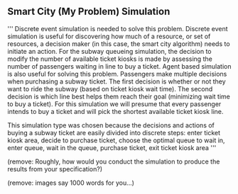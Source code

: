 ## Smart City (My Problem) Simulation

'''
Discrete event simulation is needed to solve this problem. Discrete event simulation is useful for discovering how much
of a resource, or set of resources, a decision maker (in this case, the smart city algorithm) needs to initiate an
action. For the subway queueing simulation, the decision to modify the number of available ticket kiosks is made by
assessing the number of passengers waiting in line to buy a ticket. Agent based simulation is also useful for solving
this problem. Passengers make multiple decisions when purchasing a subway ticket. The first decision is whether or not
they want to ride the subway (based on ticket kiosk wait time). The second decision is which line best helps them reach
their goal (minimizing wait time to buy a ticket). For this simulation we will presume that every passenger intends to
buy a ticket and will pick the shortest available ticket kiosk line.

This simulation type was chosen because the decisions and actions of buying a subway ticket are easily divided into
discrete steps: enter ticket kiosk area, decide to purchase ticket, choose the optimal queue to wait in, enter queue,
wait in the queue, purchase ticket, exit ticket kiosk area
'''

(remove: Roughly, how would you conduct the simulation to produce the results from your specification?)

(remove: images say 1000 words for you...)